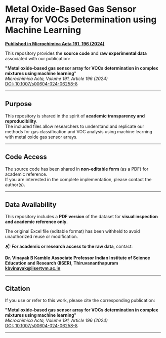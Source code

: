 # Metal Oxide-Based Gas Sensor Array for VOCs Determination using Machine Learning  
**[Published in Microchimica Acta 191, 196 (2024)](https://doi.org/10.1007/s00604-024-06258-8)**

This repository provides the **source code** and **raw experimental data** associated with our publication:

**"Metal oxide-based gas sensor array for VOCs determination in complex mixtures using machine learning"**  
*Microchimica Acta, Volume 191, Article 196 (2024)*  
[DOI: 10.1007/s00604-024-06258-8](https://doi.org/10.1007/s00604-024-06258-8)

---
## Purpose

This repository is shared in the spirit of **academic transparency and reproducibility**.  
The included files allow researchers to understand and replicate our methods for gas classification and VOC analysis using machine learning with metal oxide gas sensor arrays.

---
## Code Access

The source code has been shared in **non-editable form** (as a PDF) for academic reference.  
If you are interested in the complete implementation, please contact the author(s).

---

## Data Availability

This repository includes a **PDF version** of the dataset for **visual inspection and academic reference only**.

The original Excel file (editable format) has been withheld to avoid unauthorized reuse or modification.

📬 **For academic or research access to the raw data**, contact:

**Dr. Vinayak B Kamble**
**Associate Professor**
**Indian Institute of Science Education and Research (IISER), Thiruvananthapuram**
**kbvinayak@iisertvm.ac.in**

---
## Citation

If you use or refer to this work, please cite the corresponding publication:

**"Metal oxide-based gas sensor array for VOCs determination in complex mixtures using machine learning"**  
*Microchimica Acta, Volume 191, Article 196 (2024)*  
[DOI: 10.1007/s00604-024-06258-8](https://doi.org/10.1007/s00604-024-06258-8)

---

